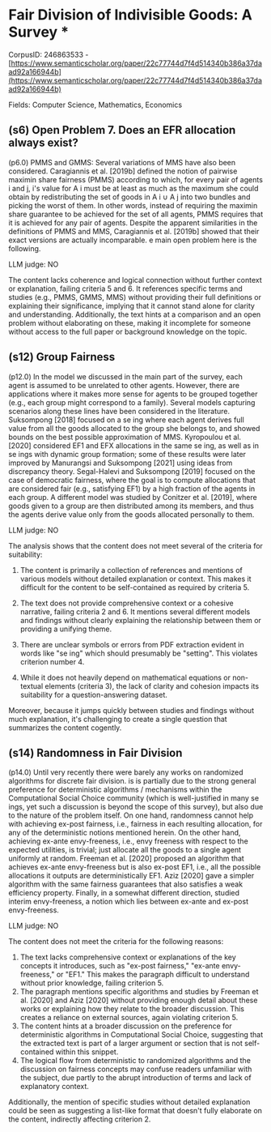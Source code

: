 # Fair Division of Indivisible Goods: A Survey *

CorpusID: 246863533 - [https://www.semanticscholar.org/paper/22c77744d7f4d514340b386a37daad92a166944b](https://www.semanticscholar.org/paper/22c77744d7f4d514340b386a37daad92a166944b)

Fields: Computer Science, Mathematics, Economics

## (s6) Open Problem 7. Does an EFR allocation always exist?
(p6.0) PMMS and GMMS: Several variations of MMS have also been considered. Caragiannis et al. [2019b] defined the notion of pairwise maximin share fairness (PMMS) according to which, for every pair of agents i and j, i's value for A i must be at least as much as the maximum she could obtain by redistributing the set of goods in A i ∪ A j into two bundles and picking the worst of them. In other words, instead of requiring the maximin share guarantee to be achieved for the set of all agents, PMMS requires that it is achieved for any pair of agents. Despite the apparent similarities in the definitions of PMMS and MMS, Caragiannis et al. [2019b] showed that their exact versions are actually incomparable. e main open problem here is the following.

LLM judge: NO

The content lacks coherence and logical connection without further context or explanation, failing criteria 5 and 6. It references specific terms and studies (e.g., PMMS, GMMS, MMS) without providing their full definitions or explaining their significance, implying that it cannot stand alone for clarity and understanding. Additionally, the text hints at a comparison and an open problem without elaborating on these, making it incomplete for someone without access to the full paper or background knowledge on the topic.

## (s12) Group Fairness
(p12.0) In the model we discussed in the main part of the survey, each agent is assumed to be unrelated to other agents. However, there are applications where it makes more sense for agents to be grouped together (e.g., each group might correspond to a family). Several models capturing scenarios along these lines have been considered in the literature. Suksompong [2018] focused on a se ing where each agent derives full value from all the goods allocated to the group she belongs to, and showed bounds on the best possible approximation of MMS. Kyropoulou et al. [2020] considered EF1 and EFX allocations in the same se ing, as well as in se ings with dynamic group formation; some of these results were later improved by Manurangsi and Suksompong [2021] using ideas from discrepancy theory. Segal-Halevi and Suksompong [2019] focused on the case of democratic fairness, where the goal is to compute allocations that are considered fair (e.g., satisfying EF1) by a high fraction of the agents in each group. A different model was studied by Conitzer et al. [2019], where goods given to a group are then distributed among its members, and thus the agents derive value only from the goods allocated personally to them.

LLM judge: NO

The analysis shows that the content does not meet several of the criteria for suitability:

1. The content is primarily a collection of references and mentions of various models without detailed explanation or context. This makes it difficult for the content to be self-contained as required by criteria 5.

2. The text does not provide comprehensive context or a cohesive narrative, failing criteria 2 and 6. It mentions several different models and findings without clearly explaining the relationship between them or providing a unifying theme.

3. There are unclear symbols or errors from PDF extraction evident in words like "se ing" which should presumably be "setting". This violates criterion number 4.

4. While it does not heavily depend on mathematical equations or non-textual elements (criteria 3), the lack of clarity and cohesion impacts its suitability for a question-answering dataset.

Moreover, because it jumps quickly between studies and findings without much explanation, it's challenging to create a single question that summarizes the content cogently.

## (s14) Randomness in Fair Division
(p14.0) Until very recently there were barely any works on randomized algorithms for discrete fair division. is is partially due to the strong general preference for deterministic algorithms / mechanisms within the Computational Social Choice community (which is well-justified in many se ings, yet such a discussion is beyond the scope of this survey), but also due to the nature of the problem itself. On one hand, randomness cannot help with achieving ex-post fairness, i.e., fairness in each resulting allocation, for any of the deterministic notions mentioned herein. On the other hand, achieving ex-ante envy-freeness, i.e., envy freeness with respect to the expected utilities, is trivial; just allocate all the goods to a single agent uniformly at random. Freeman et al. [2020] proposed an algorithm that achieves ex-ante envy-freeness but is also ex-post EF1, i.e., all the possible allocations it outputs are deterministically EF1. Aziz [2020] gave a simpler algorithm with the same fairness guarantees that also satisfies a weak efficiency property. Finally, in a somewhat different direction,  studied interim envy-freeness, a notion which lies between ex-ante and ex-post envy-freeness.

LLM judge: NO

The content does not meet the criteria for the following reasons:
1. The text lacks comprehensive context or explanations of the key concepts it introduces, such as "ex-post fairness," "ex-ante envy-freeness," or "EF1." This makes the paragraph difficult to understand without prior knowledge, failing criterion 5.
2. The paragraph mentions specific algorithms and studies by Freeman et al. [2020] and Aziz [2020] without providing enough detail about these works or explaining how they relate to the broader discussion. This creates a reliance on external sources, again violating criterion 5.
3. The content hints at a broader discussion on the preference for deterministic algorithms in Computational Social Choice, suggesting that the extracted text is part of a larger argument or section that is not self-contained within this snippet.
4. The logical flow from deterministic to randomized algorithms and the discussion on fairness concepts may confuse readers unfamiliar with the subject, due partly to the abrupt introduction of terms and lack of explanatory context. 

Additionally, the mention of specific studies without detailed explanation could be seen as suggesting a list-like format that doesn't fully elaborate on the content, indirectly affecting criterion 2.

